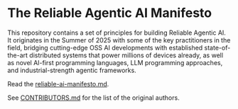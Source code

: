 # The Reliable Agentic AI Manifesto

This repository contains a set of principles for building Reliable Agentic AI. It originates in the Summer of 2025 with some of the key practitioners in the field, bridging cutting-edge OSS AI developments with established state-of-the-art distributed systems that power millions of devices already, as well as novel AI-first programming languages, LLM programming approaches, and industrial-strength agentic frameworks.

Read the [reliable-ai-manifesto.md](https://github.com/reasonable/reliable/blob/main/reliable-ai-manifesto.md).

See [CONTRIBUTORS.md](https://github.com/reasonable/reliable/blob/main/CONTRIBUTORS.md) for the list of the original authors.
